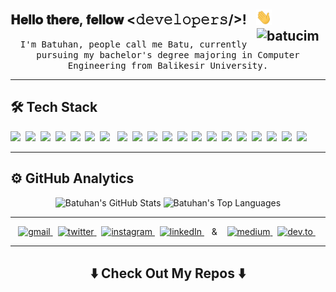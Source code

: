 <div>
  <h2> 𝐇𝐞𝐥𝐥𝐨 𝐭𝐡𝐞𝐫𝐞, 𝐟𝐞𝐥𝐥𝐨𝐰 <𝚍𝚎𝚟𝚎𝚕𝚘𝚙𝚎𝚛𝚜/>! &nbsp; <img src="https://github.com/ABSphreak/ABSphreak/blob/master/gifs/Hi.gif" width="25px">&nbsp;&nbsp;&nbsp;&nbsp;&nbsp;&nbsp; <img align = "right" width="110" height="22" src ="https://komarev.com/ghpvc/?username=batucimenn" alt="batucimenn Profile Views"/></h2>
</div>
<p align="center">
  <samp>I'm Batuhan, people call me Batu, currently pursuing my bachelor's degree majoring in Computer Engineering from Balikesir University.</samp>
</p>
<hr>
<h2>🛠 Tech Stack </h2>
<p>
  <img src="https://img.shields.io/badge/-Java-016F8C?style=plastic-square&logo=java&logoColor=white"/>&nbsp;
  <img src="https://img.shields.io/badge/-C%20Sharp-7D2E80?style=plastic-square&logo=C-Sharp&logoColor=white"/>&nbsp;
  <img src="https://img.shields.io/badge/-Python-346B9A?style=plastic-square&logo=python&logoColor=white"/>&nbsp;  
  <img src="https://img.shields.io/badge/-HTML5-E34F26?style=plastic-square&logo=html5&logoColor=white"/>&nbsp;
  <img src="https://img.shields.io/badge/-CSS3-1572B6?style=plastic-square&logo=css3&logoColor=white"/>&nbsp;
  <img src="https://img.shields.io/badge/-PHP-7377AD?style=plastic-square&logo=php&logoColor=white"/>&nbsp;
  <img src="https://img.shields.io/badge/-Bootstrap-432F63?style=plastic-square&logo=bootstrap&logoColor=white"/> &nbsp;  
  <img src="https://img.shields.io/badge/-Git-F44D27?style=plastic-square&logo=git&logoColor=white"/>&nbsp;
  <img src="https://img.shields.io/badge/-Github-181717?style=plastic-square&logo=github&logoColor=white"/>&nbsp;  
  <img src="https://img.shields.io/badge/-MongoDB-289E44?style=plastic-square&logo=mongodb&logoColor=white"/>&nbsp;
  <img src="https://img.shields.io/badge/-MySQL-F29111?style=plastic-square&logo=mysql&logoColor=white"/>&nbsp; 
  <img src="https://img.shields.io/badge/-Jupyter%20Notebook-6C7277?style=plastic-square&logo=jupyter&logoColor=white"/>&nbsp;  
  <img src="https://img.shields.io/badge/-Visual%20Studio-641A77?style=plastic&logo=visual-studio&logoColor=white"/>&nbsp;
  <img src="https://img.shields.io/badge/-Anaconda-41AA29?style=plastic&logo=anaconda&logoColor=white"/>&nbsp;
  <img src="https://img.shields.io/badge/-Eclipse-494570?style=plastic&logo=eclipse&logoColor=white"/>&nbsp; 
  <img src="https://img.shields.io/badge/-Arduino-009297?style=plastic&logo=arduino&logoColor=white"/>&nbsp; 
   <img src="https://img.shields.io/badge/-Xampp-E1702D?style=plastic&logo=xampp&logoColor=white"/>&nbsp;
  <img src="https://img.shields.io/badge/Microsoft%20Azure-232F7E?style=plastic-square&logo=microsoft-azure&logoColor=white"/>&nbsp; 
  <img src="https://img.shields.io/badge/-Debian-A80030?style=plastic-square&logo=debian&logoColor=white"/>&nbsp;
  <img src="https://img.shields.io/badge/-Linux-black?&logo=Linux&logoColor=white"/>
  
</p> 
<hr>
<h2>⚙️ GitHub Analytics</h2> 
<p align = "center">
  <img src ="https://github-readme-stats.vercel.app/api?username=batucimenn&hide_border=true&show_icons=true&count_private=true&line_height=27&hide=issues,contribs" alt="Batuhan's GitHub Stats"/>
  <img src="https://github-readme-stats.vercel.app/api/top-langs/?username=batucimenn&hide_border=true&show_icons=true&langs_count=3" alt="Batuhan's Top Languages"/>   
</p>    
<hr>
<p align="center">
  <a href="mailto:batu.cimenn@gmail.com?subject=Hello, From Github" target="_blank">
    <img src="https://img.shields.io/badge/gmail-%23D14836.svg?&style=for-the-badge&logo=gmail&logoColor=white&color=D4493E" alt="gmail" />
  </a>&nbsp;
  <a href="https://twitter.com/batu_cimenn" target="_blank">
    <img src="https://img.shields.io/badge/twitter-%231DA1F2.svg?&style=for-the-badge&logo=twitter&logoColor=white&color=1DA1F2" alt="twitter"/>
  </a>&nbsp;
  <a href="https://instagram.com/batu.cimenn" target="_blank">
    <img src="https://img.shields.io/badge/instagram-%23E4405F.svg?&style=for-the-badge&logo=instagram&logoColor=white&color=D62E70" alt="instagram"/>
  </a>&nbsp;
  <a href="https://www.linkedin.com/in/batucimenn" target="_blank">
    <img src="https://img.shields.io/badge/linkedin-%230077B5.svg?&style=for-the-badge&logo=linkedin&logoColor=white&color=0A66C2" alt="linkedIn"/>
  </a>&nbsp;&nbsp; & &nbsp;&nbsp;
  <a href="https://medium.com/@batu.cimenn" target="_blank">
    <img src="https://img.shields.io/badge/medium-%2312100E.svg?&style=for-the-badge&logo=medium&logoColor=white&color=grey" alt="medium"/>
  </a>&nbsp;                                            
  <a href="https://dev.to/ileriayo" target="_blank">
    <img src="https://img.shields.io/badge/dev.to-%2312100E.svg?&style=for-the-badge&logo=dev.to&logoColor=white&color=black" alt="dev.to" /> 
  </a>&nbsp; 
</p>
<hr>
<h2  align="center"> ⬇️ Check Out My Repos ⬇️</h2>
